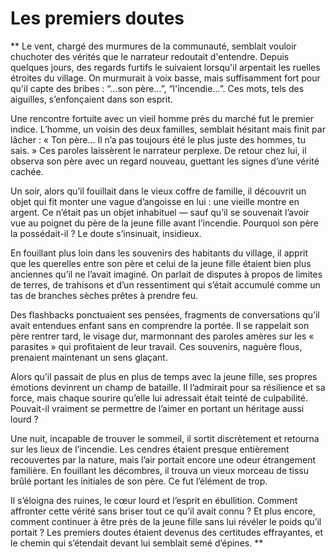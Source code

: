 # Les premiers doutes #

** Le vent, chargé des murmures de la communauté, semblait vouloir chuchoter des vérités que le narrateur redoutait d'entendre. Depuis quelques jours, des regards furtifs le suivaient lorsqu'il arpentait les ruelles étroites du village. On murmurait à voix basse, mais suffisamment fort pour qu'il capte des bribes : “…son père…”, “l'incendie…”. Ces mots, tels des aiguilles, s’enfonçaient dans son esprit.

Une rencontre fortuite avec un vieil homme près du marché fut le premier indice. L’homme, un voisin des deux familles, semblait hésitant mais finit par lâcher : « Ton père… Il n’a pas toujours été le plus juste des hommes, tu sais. » Ces paroles laissèrent le narrateur perplexe. De retour chez lui, il observa son père avec un regard nouveau, guettant les signes d’une vérité cachée.

Un soir, alors qu’il fouillait dans le vieux coffre de famille, il découvrit un objet qui fit monter une vague d’angoisse en lui : une vieille montre en argent. Ce n’était pas un objet inhabituel — sauf qu’il se souvenait l’avoir vue au poignet du père de la jeune fille avant l’incendie. Pourquoi son père la possédait-il ? Le doute s’insinuait, insidieux.

En fouillant plus loin dans les souvenirs des habitants du village, il apprit que les querelles entre son père et celui de la jeune fille étaient bien plus anciennes qu’il ne l’avait imaginé. On parlait de disputes à propos de limites de terres, de trahisons et d’un ressentiment qui s’était accumulé comme un tas de branches sèches prêtes à prendre feu.

Des flashbacks ponctuaient ses pensées, fragments de conversations qu’il avait entendues enfant sans en comprendre la portée. Il se rappelait son père rentrer tard, le visage dur, marmonnant des paroles amères sur les « parasites » qui profitaient de leur travail. Ces souvenirs, naguère flous, prenaient maintenant un sens glaçant.

Alors qu’il passait de plus en plus de temps avec la jeune fille, ses propres émotions devinrent un champ de bataille. Il l’admirait pour sa résilience et sa force, mais chaque sourire qu’elle lui adressait était teinté de culpabilité. Pouvait-il vraiment se permettre de l’aimer en portant un héritage aussi lourd ?

Une nuit, incapable de trouver le sommeil, il sortit discrètement et retourna sur les lieux de l’incendie. Les cendres étaient presque entièrement recouvertes par la nature, mais l’air portait encore une odeur étrangement familière. En fouillant les décombres, il trouva un vieux morceau de tissu brûlé portant les initiales de son père. Ce fut l’élément de trop.

Il s’éloigna des ruines, le cœur lourd et l’esprit en ébullition. Comment affronter cette vérité sans briser tout ce qu’il avait connu ? Et plus encore, comment continuer à être près de la jeune fille sans lui révéler le poids qu’il portait ? Les premiers doutes étaient devenus des certitudes effrayantes, et le chemin qui s’étendait devant lui semblait semé d’épines. **


